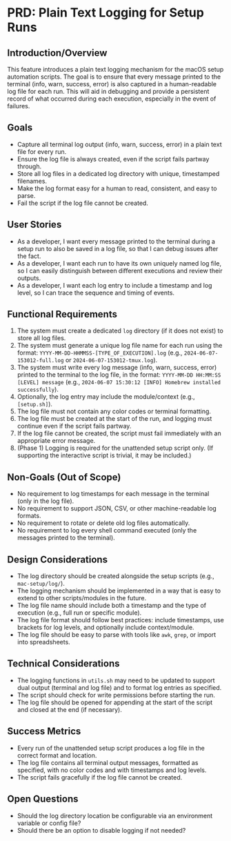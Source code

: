 # PRD: Plain Text Logging for Setup Runs

## Introduction/Overview

This feature introduces a plain text logging mechanism for the macOS setup automation scripts. The goal is to ensure that every message printed to the terminal (info, warn, success, error) is also captured in a human-readable log file for each run. This will aid in debugging and provide a persistent record of what occurred during each execution, especially in the event of failures.

## Goals

- Capture all terminal log output (info, warn, success, error) in a plain text file for every run.
- Ensure the log file is always created, even if the script fails partway through.
- Store all log files in a dedicated log directory with unique, timestamped filenames.
- Make the log format easy for a human to read, consistent, and easy to parse.
- Fail the script if the log file cannot be created.

## User Stories

- As a developer, I want every message printed to the terminal during a setup run to also be saved in a log file, so that I can debug issues after the fact.
- As a developer, I want each run to have its own uniquely named log file, so I can easily distinguish between different executions and review their outputs.
- As a developer, I want each log entry to include a timestamp and log level, so I can trace the sequence and timing of events.

## Functional Requirements

1. The system must create a dedicated `log` directory (if it does not exist) to store all log files.
2. The system must generate a unique log file name for each run using the format: `YYYY-MM-DD-HHMMSS-[TYPE_OF_EXECUTION].log` (e.g., `2024-06-07-153012-full.log` or `2024-06-07-153012-tmux.log`).
3. The system must write every log message (info, warn, success, error) printed to the terminal to the log file, in the format: `YYYY-MM-DD HH:MM:SS [LEVEL] message` (e.g., `2024-06-07 15:30:12 [INFO] Homebrew installed successfully`).
4. Optionally, the log entry may include the module/context (e.g., `[setup.sh]`).
5. The log file must not contain any color codes or terminal formatting.
6. The log file must be created at the start of the run, and logging must continue even if the script fails partway.
7. If the log file cannot be created, the script must fail immediately with an appropriate error message.
8. (Phase 1) Logging is required for the unattended setup script only. (If supporting the interactive script is trivial, it may be included.)

## Non-Goals (Out of Scope)

- No requirement to log timestamps for each message in the terminal (only in the log file).
- No requirement to support JSON, CSV, or other machine-readable log formats.
- No requirement to rotate or delete old log files automatically.
- No requirement to log every shell command executed (only the messages printed to the terminal).

## Design Considerations

- The log directory should be created alongside the setup scripts (e.g., `mac-setup/log/`).
- The logging mechanism should be implemented in a way that is easy to extend to other scripts/modules in the future.
- The log file name should include both a timestamp and the type of execution (e.g., full run or specific module).
- The log file format should follow best practices: include timestamps, use brackets for log levels, and optionally include context/module.
- The log file should be easy to parse with tools like `awk`, `grep`, or import into spreadsheets.

## Technical Considerations

- The logging functions in `utils.sh` may need to be updated to support dual output (terminal and log file) and to format log entries as specified.
- The script should check for write permissions before starting the run.
- The log file should be opened for appending at the start of the script and closed at the end (if necessary).

## Success Metrics

- Every run of the unattended setup script produces a log file in the correct format and location.
- The log file contains all terminal output messages, formatted as specified, with no color codes and with timestamps and log levels.
- The script fails gracefully if the log file cannot be created.

## Open Questions

- Should the log directory location be configurable via an environment variable or config file?
- Should there be an option to disable logging if not needed? 